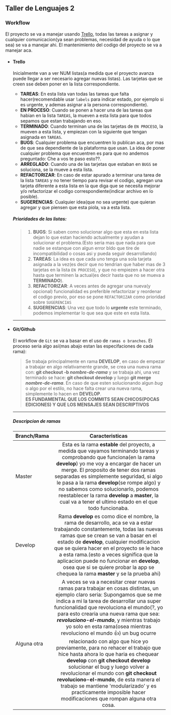 ## Taller de Lenguajes 2




### Workflow
El proyecto se va a manejar usando [Trello](), todas las tareas a asignar y cualquier comunicacion(ya sean problemas, necesidad de ayuda o lo que sea) se va a manejar ahi.
El mantenimiento del codigo del proyecto se va a manejar aca.

* #### Trello
	Inicialmente van a ver NUM listas(a medida que el proyecto avanza puede llegar a ser necesario agregar nuevas listas). Las tarjetas que se creen sse deben poner en la lista correspondiente.
	* **TAREAS**: En esta lista van todas las tareas que falta hacer(recomendable usar `labels` para indicar estado, por ejemplo si es urgente, y ademas asignar a la persona correspondiente).
	* **EN PROCESO**: Cuando se ponen a hacer una de las tareas que habian en la lista `TAREAS`, la mueven a esta lista para que todos sepamos que estan trabajando en eso.
	* **TERMINADO**: Cuando terminan una de las tarjetas de `EN PROCESO`, la mueven a esta lista, y empiezan con la siguiente que tengan asignada en `TAREAS`.
	* **BUGS**: Cualquier problema que encuentren lo publican aca, por mas de que sea dependiente de la plataforma que usan. La idea de poner cualquier problema que encuentren es para que no andemos preguntado: Che a vos te paso esto??.
	* **ARREGLADO**: Cuando una de las tarjetas que estaban en `BUGS` se soluciona, se la mueve a esta lista.
	* **REFACTORIZAR**: En caso de estar apurado a terminar una tarea de la lista `TAREAS` y no tener tiempo para revisar el codigo, agregan una tarjeta diferente a esta lista en la que diga que se necesita mejorar y/o refactorizar el codigo correspondiente(indicar archivo en lo posible).
	* **SUGERENCIAS**: Cualquier idea(que no sea urgente) que quieran agregar y que piensen que esta piola, va a esta lista.

	##### Prioridades de las listas:
	> 1) **BUGS**: Si saben como solucionar algo que esta en esta lista dejan lo que estan haciendo actualmente y ayudan a solucionar el problema.(Esto seria mas que nada para que nadie se estanque con algun error bldo que tire de incompatibilidad o cosas asi y pueda seguir desarrollando)  
	> 2) **TAREAS**: La idea es que cada uno tenga una sola tarjeta asignada a la vez(es decir que no tendrian que haber mas de 3 tarjetas en la lista `EN PROCESO`), y que no empiezen a hacer otra hasta que terminen la actual(es decir hasta que no se mueva a **TERMINADO**).
	> 3) **REFACTORIZAR**: A veces antes de agregar una nueva(y opcional) funcionalidad es preferible refactorizar y reordenar el codigo previo, por eso se pone `REFACTORIZAR` como prioridad sobre `SUGERENCIAS`
	> 4) **SUGERENCIAS**: Una vez que todo lo **_urgente_** este terminado, podemos implementar lo que sea que este en esta lista.
  ***
* #### Git/Github
  El workflow de `Git` se va a basar en el uso de `ramas o branches`. El proceso seria algo asi(mas abajo estan las especifaciones de cada rama):

  > Se trabaja principalmente en rama **DEVELOP**, en caso de empezar a trabajar en algo relativamente grande, se crea una nueva rama con: **git checkout -b _nombre-de-rama_** y se trabaja ahi, una vez terminado se hace: **git checkout develop** y luego **git merge _nombre-de-rama_**. En caso de que esten solucionando algun _bug_ o algo por el estilo, no hace falta crear una nueva rama, simplemente lo hacen en **DEVELOP**.  
  **ES FUNDAMENTAL QUE LOS COMMITS SEAN CHICOS(POCAS EDICIONES) Y QUE LOS MENSAJES SEAN DESCRIPTIVOS**
  ***
  ##### Descripcion de ramas
  | Branch/Rama   | Caracteristicas |
  | ------------- |:---------------:|
  | Master        | Esta es la rama **estable** del proyecto, a medida que vayamos terminando tareas y comprobando que funciona(en la rama **develop**) yo me voy a encargar de hacer un merge. El proposito de tener dos ramas separadas es simplemente seguridad, si algo le pasa a la rama **develop**(se rompe algo) y no sabemos como solucionarlo, podemos reestablecer la rama **develop** a **master**, la cual va a tener el ultimo estado en el que todo funcionaba.   |
  | Develop       | Rama **develop** es como dice el nombre, la rama de desarrollo, aca se va a estar trabajando constantemente, todas las nuevas ramas que se crean se van a basar en el estado de **develop**, cualquier modificacion que se quiera hacer en el proyecto se le hace a esta rama.(esto a veces significa que la aplicacion puede no funcionar en **develop**, osea que si se quiere probar la app se chequea la rama **master** y se la prueba ahi)        |
  | Alguna otra   | A veces se va a necesitar crear nuevas ramas para trabajar en cosas distintas, un ejemplo claro seria: Supongamos que se me indica a mi la tarea de desarrollar una super funcionalidad que revoluciona el mundo(?, yo para esto crearia una nueva rama que sea: **_revoluciono-el-mundo_**, y mientras trabajo yo solo en esta rama(osea mientras revoluciono el mundo :thumbsup:) un bug ocurre relacionado con algo que hice yo previamente, para no rehacer el trabajo que hice hasta ahora lo que haria es chequear **develop** con **git checkout develop** solucionar el bug y luego volver a revolucionar el mundo con **git checkout revoluciono-el-mundo**, de esta manera el trabajo se mantiene 'modularizado' y es practicamente imposible hacer modificaciones que rompan alguna otra cosa.        |


